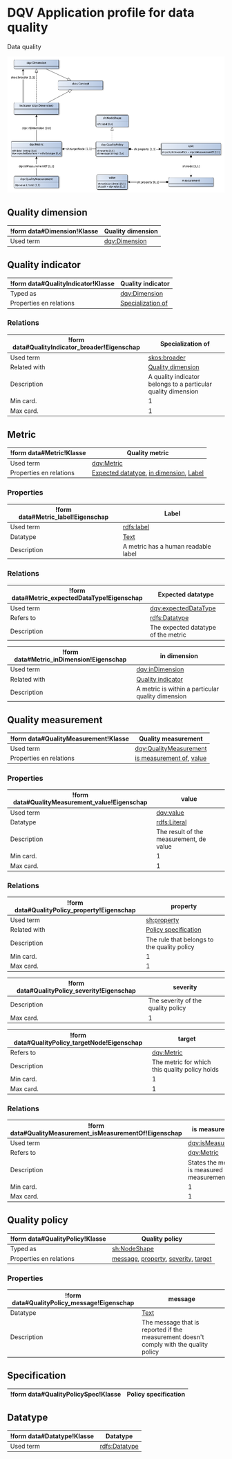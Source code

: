 # DQV Application profile for data quality


Data quality


![](dqv-ap-sc.png)

## Quality dimension

|!form data#Dimension!Klasse|Quality dimension
|----------|------
|Used term|[dqv:Dimension](http://www.w3.org/ns/dqv#Dimension)


## Quality indicator

|!form data#QualityIndicator!Klasse|Quality indicator
|----------|------
|Typed as|[dqv:Dimension](#Dimension)
|Properties en relations|[Specialization of](#QualityIndicator_broader)


### Relations

|!form data#QualityIndicator_broader!Eigenschap|Specialization of
|----------|------
|Used term|[skos:broader](http://www.w3.org/2004/02/skos/core#broader)
|Related with|[Quality dimension](#Dimension)
|Description|A quality indicator belongs to a particular quality dimension
|Min card.|1
|Max card.|1


## Metric

|!form data#Metric!Klasse|Quality metric
|----------|------
|Used term|[dqv:Metric](http://www.w3.org/ns/dqv#Metric)
|Properties en relations|[Expected datatype](#Metric_expectedDataType), [in dimension](#Metric_inDimension), [Label](#Metric_label)


### Properties

|!form data#Metric_label!Eigenschap|Label
|----------|------
|Used term|[rdfs:label](http://www.w3.org/2000/01/rdf-schema#label)
|Datatype|[Text](http://www.w3.org/2001/XMLSchema#string)
|Description|A metric has a human readable label


### Relations

|!form data#Metric_expectedDataType!Eigenschap|Expected datatype
|----------|------
|Used term|[dqv:expectedDataType](http://www.w3.org/ns/dqv#expectedDataType)
|Refers to|[rdfs:Datatype](#Datatype)
|Description|The expected datatype of the metric

|!form data#Metric_inDimension!Eigenschap|in dimension
|----------|------
|Used term|[dqv:inDimension](http://www.w3.org/ns/dqv#inDimension)
|Related with|[Quality indicator](#QualityIndicator)
|Description|A metric is within a particular quality dimension


## Quality measurement

|!form data#QualityMeasurement!Klasse|Quality measurement
|----------|------
|Used term|[dqv:QualityMeasurement](http://www.w3.org/ns/dqv#QualityMeasurement)
|Properties en relations|[is measurement of](#QualityMeasurement_isMeasurementOf), [value](#QualityMeasurement_value)


### Properties

|!form data#QualityMeasurement_value!Eigenschap|value
|----------|------
|Used term|[dqv:value](http://www.w3.org/ns/dqv#value)
|Datatype|[rdfs:Literal](http://www.w3.org/2000/01/rdf-schema#Literal)
|Description|The result of the measurement, de value
|Min card.|1
|Max card.|1


### Relations

|!form data#QualityPolicy_property!Eigenschap|property
|----------|------
|Used term|[sh:property](http://www.w3.org/ns/shacl#property)
|Related with|[Policy specification](#QualityPolicySpec)
|Description|The rule that belongs to the quality policy
|Min card.|1
|Max card.|1

|!form data#QualityPolicy_severity!Eigenschap|severity
|----------|------
|Description|The severity of the quality policy
|Max card.|1

|!form data#QualityPolicy_targetNode!Eigenschap|target
|----------|------
|Refers to|[dqv:Metric](#Metric)
|Description|The metric for which this quality policy holds
|Min card.|1
|Max card.|1


### Relations

|!form data#QualityMeasurement_isMeasurementOf!Eigenschap|is measurement of
|----------|------
|Used term|[dqv:isMeasurementOf](http://www.w3.org/ns/dqv#isMeasurementOf)
|Refers to|[dqv:Metric](#Metric)
|Description|States the metric that is measured by this measurement
|Min card.|1
|Max card.|1


## Quality policy

|!form data#QualityPolicy!Klasse|Quality policy
|----------|------
|Typed as|[sh:NodeShape](#NodeShape)
|Properties en relations|[message](#QualityPolicy_message), [property](#QualityPolicy_property), [severity](#QualityPolicy_severity), [target](#QualityPolicy_targetNode)


### Properties

|!form data#QualityPolicy_message!Eigenschap|message
|----------|------
|Datatype|[Text](http://www.w3.org/2001/XMLSchema#string)
|Description|The message that is reported if the measurement doesn't comply with the quality policy


## Specification

|!form data#QualityPolicySpec!Klasse|Policy specification
|----------|------


## Datatype

|!form data#Datatype!Klasse|Datatype
|----------|------
|Used term|[rdfs:Datatype](http://www.w3.org/2000/01/rdf-schema#Datatype)



